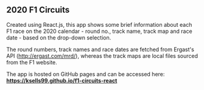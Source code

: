## 2020 F1 Circuits

Created using React.js, this app shows some brief information about each F1 race on the 2020 calendar - round no., track name, track map and race date - based on the drop-down selection.

The round numbers, track names and race dates are fetched from Ergast's API (http://ergast.com/mrd/), whereas the track maps are local files sourced from the F1 website.

The app is hosted on GitHub pages and can be accessed here: **https://ksells99.github.io/f1-circuits-react**


